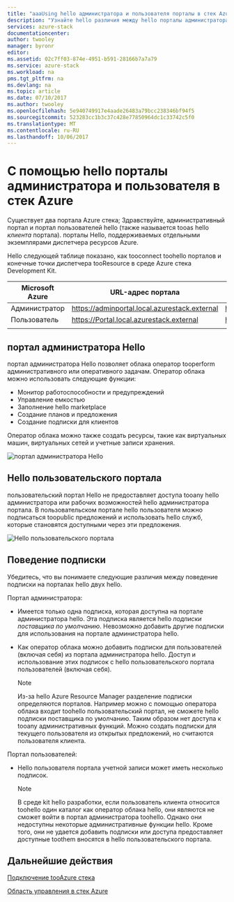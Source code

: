 ```yaml
---
title: "aaaUsing hello администратора и пользователя порталы в стек Azure | Документы Microsoft"
description: "Узнайте hello различия между hello порталы администратора и пользователя в Azure стека."
services: azure-stack
documentationcenter: 
author: twooley
manager: byronr
editor: 
ms.assetid: 02c7ff03-874e-4951-b591-28166b7a7a79
ms.service: azure-stack
ms.workload: na
pms.tgt_pltfrm: na
ms.devlang: na
ms.topic: article
ms.date: 07/10/2017
ms.author: twooley
ms.openlocfilehash: 5e940749917e4aade26483a79bcc238346bf94f5
ms.sourcegitcommit: 523283cc1b3c37c428e77850964dc1c33742c5f0
ms.translationtype: MT
ms.contentlocale: ru-RU
ms.lasthandoff: 10/06/2017
---
```

# <a name="using-hello-administrator-and-user-portals-in-azure-stack"></a>С помощью hello порталы администратора и пользователя в стек Azure

Существует два портала Azure стека; Здравствуйте, административный портал и портал пользователей hello (также называется tooas hello *клиента* портала). порталы Hello, поддерживаемых отдельными экземплярами диспетчера ресурсов Azure.

Hello следующей таблице показано, как tooconnect toohello порталов и конечные точки диспетчера tooResource в среде Azure стека Development Kit.

|  Microsoft Azure | URL-адрес портала | URL-адрес конечной точки диспетчера ресурсов |   
| -------- | ------------- | ------- |  
| Администратор | https://adminportal.local.azurestack.external  | https://adminmanagement.local.azurestack.external  |  
| Пользователь | https://Portal.local.azurestack.external | https://Management.local.azurestack.external  |
| | |

## <a name="hello-administrator-portal"></a>портал администратора Hello

портал администратора Hello позволяет облака оператор tooperform административного или оперативного задачам. Оператор облака можно использовать следующие функции:
* Монитор работоспособности и предупреждений
* Управление емкостью
* Заполнение hello marketplace
* Создание планов и предложения
* Создание подписки для клиентов

Оператор облака можно также создать ресурсы, такие как виртуальных машин, виртуальных сетей и учетные записи хранения.

 ![портал администратора Hello](media/azure-stack-manage-portals/image1.png)

 ## <a name="hello-user-portal"></a>Hello пользовательского портала

 пользовательский портал Hello не предоставляет доступа tooany hello администратора или рабочих возможностей hello администратора портала. В пользовательском портале hello пользователя можно подписаться toopublic предложений и использовать hello служб, которые становятся доступными через эти предложения.

  ![Hello пользовательского портала](media/azure-stack-manage-portals/image2.png)
 
 ## <a name="subscription-behavior"></a>Поведение подписки
 
 Убедитесь, что вы понимаете следующие различия между поведение подписки на порталах hello двух hello.

 Портал администратора:
* Имеется только одна подписка, которая доступна на портале администратора hello. Эта подписка является hello *подписки поставщика по умолчанию*. Невозможно добавить другие подписки для использования на портале администратора hello.
* Как оператор облака можно добавить подписки для пользователей (включая себя) из портала администратора hello. Доступ и использование этих подписок с hello пользовательского портала пользователей (включая себя).

  >[!NOTE]
  Из-за hello Azure Resource Manager разделение подписки определяются порталов. Например можно с помощью оператора облака входит toohello пользовательский портал, не сможете hello подписки поставщика по умолчанию. Таким образом нет доступа к tooany административных функций. Можно создать подписки для текущего пользователя из открытых предложений, но считаются пользователя клиента.

Портал пользователей:
* Hello пользователя портала учетной записи может иметь несколько подписок.

  >[!NOTE]
  В среде kit hello разработки, если пользователь клиента относится toohello один каталог как оператор облака hello, они являются не сможет войти в портал администратора toohello. Однако они недоступны некоторые административные функции hello. Кроме того, они не удается добавить подписки или доступа предоставляет доступные toothem вносятся в hello пользовательского портала.

## <a name="next-steps"></a>Дальнейшие действия

[Подключение tooAzure стека](azure-stack-connect-azure-stack.md)

[Область управления в стек Azure](azure-stack-region-management.md)
